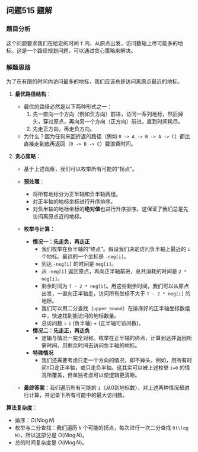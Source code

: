 ## 问题515 题解

### 题目分析

这个问题要求我们在给定的时间 `T` 内，从原点出发，访问数轴上尽可能多的地标。这是一个路径规划问题，可以通过贪心策略来解决。

### 解题思路

为了在有限的时间内访问最多的地标，我们应该总是访问离原点最近的地标。

1.  **最优路径结构**：
    -   最优的路径必然是以下两种形式之一：
        1.  先一直向一个方向（例如负方向）前进，访问一系列地标，然后掉头，穿过原点，再向另一个方向（正方向）前进，直到时间耗尽。
        2.  先走正方向，再走负方向。
    -   为什么？因为任何来回折返的路径（例如 `0 -> A -> B -> A -> C`）都比直接走到底再返回（`0 -> B -> C`）要浪费时间。

2.  **贪心策略**：
    -   基于上述观察，我们可以枚举所有可能的“拐点”。
    -   **预处理**：
        -   将所有地标分为正半轴和负半轴两组。
        -   对正半轴的地标坐标进行升序排序。
        -   对负半轴的地标坐标的**绝对值**也进行升序排序。这保证了我们总是先访问离原点近的地标。

    -   **枚举与计算**：
        -   **情况一：先走负，再走正**
            -   我们枚举在负半轴的“终点”。假设我们决定访问负半轴上最近的 `i` 个地标。最远的一个坐标是 `-neg[i]`。
            -   到达 `-neg[i]` 的时间是 `neg[i]`。
            -   从 `-neg[i]` 返回原点，再向正半轴前进，总共消耗的时间是 `2 * neg[i]`。
            -   剩余时间为 `T - 2 * neg[i]`。用这些剩余时间，我们可以从原点出发，一直向正半轴走，访问所有坐标不大于 `T - 2 * neg[i]` 的地标。
            -   我们可以用二分查找（`upper_bound`）在排序好的正半轴坐标数组中，快速找到能访问的地标数量。
            -   总访问数 = `i` (负半轴) + (正半轴可访问数)。
        -   **情况二：先走正，再走负**
            -   逻辑与情况一完全对称。枚举在正半轴的终点，计算到达并返回所需时间，用剩余时间去访问负半轴的地标。
        -   **特殊情况**
            -   我们还需要考虑只走一个方向的情况，即不掉头。例如，用所有时间`T`只走正半轴，或只走负半轴。这其实可以被上述枚举 `i=0` 的情况所覆盖，但单独考虑可以使逻辑更清晰。

    -   **最终答案**：我们遍历所有可能的 `i`（从0到地标数），对上述两种情况都进行计算，并记录下所有可能中的最大访问数。

**算法复杂度**：
-   排序：$O(N \log N)$
-   枚举与二分查找：我们遍历 `N` 个可能的拐点，每次进行一次二分查找 `O(\log N)`，所以这部分是 $O(N \log N)$。
-   总的时间复杂度是 $O(N \log N)$。
